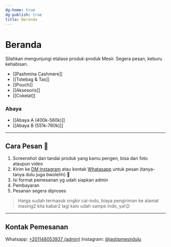 ```yaml
---
dg-home: true
dg-publish: true
title: Beranda
---
```

# Beranda
Silahkan mengunjungi etalase produk-produk Mesir. Segera pesan, keburu kehabisan. 

- [[Pashmina Cashmere]]
- [[Totebag & Tas]]
- [[Pouch]]
- [[Aksesoris]]
- [[Cokelat]]

### Abaya
- [[Abaya A (400k-560k)]]
- [[Abaya B (551k-760k)]]
***
## Cara Pesan 🤗

1. Screenshot dan tandai produk yang kamu pengen, bisa dari foto ataupun video
2. Kirim ke [DM Instagram](https://www.instagram.com/jastipmesirdulu?igsh=MTR6enNpeHpsdDk4NA==) atau kontak [Whatasapp](https://wa.me/201148053937) untuk pesan (tanya-tanya dulu juga bwolehh) 🤗
3. Isi format pemesanan yg udah siapkan admin
4. Pembayaran
5. Pesanan segera diproses

> Harga sudah termasuk ongkir cai-indo, biaya pengiriman ke alamat masing2 kita kabar2 lagi kalo udah sampe indo, ya!😉
***
## Kontak Pemesanan
Whatsapp: [+201148053937 (admin)](https://wa.me/201148053937)
Instagram: [@jastipmesirdulu](https://www.instagram.com/jastipmesirdulu?igsh=MTR6enNpeHpsdDk4NA==)
